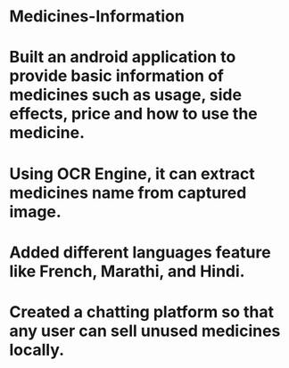 # Medicines-Information
# Built an android application to provide basic information of medicines such as usage, side effects, price and how to use the medicine.
# Using OCR Engine, it can extract medicines name from captured image.
# Added different languages feature like French, Marathi, and Hindi.
# Created a chatting platform so that any user can sell unused medicines locally.
